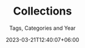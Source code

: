 ---
title: "Collections"
subtitle: "Tags, Categories and Year"
date: 2023-03-21T12:40:07+06:00
type: collections
_build:
  list: never
---